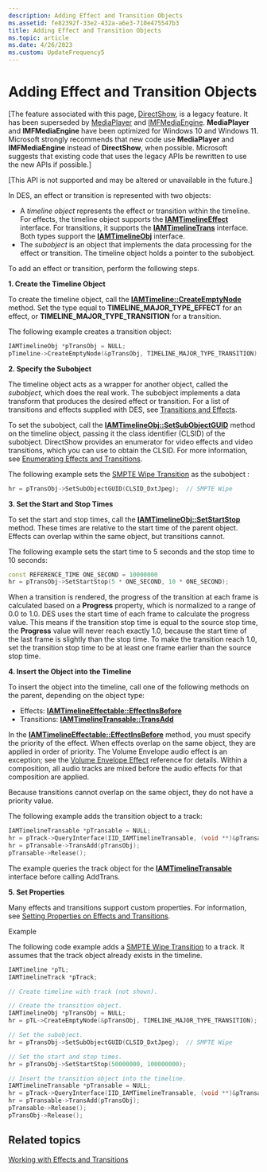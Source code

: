 ```yaml
---
description: Adding Effect and Transition Objects
ms.assetid: fe82392f-33e2-432a-a6e3-710e475547b3
title: Adding Effect and Transition Objects
ms.topic: article
ms.date: 4/26/2023
ms.custom: UpdateFrequency5
---
```


# Adding Effect and Transition Objects

\[The feature associated with this page, [DirectShow](/windows/win32/directshow/directshow), is a legacy feature. It has been superseded by [MediaPlayer](/uwp/api/Windows.Media.Playback.MediaPlayer) and [IMFMediaEngine](/windows/win32/api/mfmediaengine/nn-mfmediaengine-imfmediaengine). **MediaPlayer** and **IMFMediaEngine** have been optimized for Windows 10 and Windows 11. Microsoft strongly recommends that new code use **MediaPlayer** and **IMFMediaEngine** instead of **DirectShow**, when possible. Microsoft suggests that existing code that uses the legacy APIs be rewritten to use the new APIs if possible.\]

\[This API is not supported and may be altered or unavailable in the future.\]

In DES, an effect or transition is represented with two objects:

-   A *timeline object* represents the effect or transition within the timeline. For effects, the timeline object supports the [**IAMTimelineEffect**](iamtimelineeffect.md) interface. For transitions, it supports the [**IAMTimelineTrans**](iamtimelinetrans.md) interface. Both types support the [**IAMTimelineObj**](iamtimelineobj.md) interface.
-   The *subobject* is an object that implements the data processing for the effect or transition. The timeline object holds a pointer to the subobject.

To add an effect or transition, perform the following steps.

**1. Create the Timeline Object**

To create the timeline object, call the [**IAMTimeline::CreateEmptyNode**](iamtimeline-createemptynode.md) method. Set the type equal to **TIMELINE\_MAJOR\_TYPE\_EFFECT** for an effect, or **TIMELINE\_MAJOR\_TYPE\_TRANSITION** for a transition.

The following example creates a transition object:


```C++
IAMTimelineObj *pTransObj = NULL;
pTimeline->CreateEmptyNode(&pTransObj, TIMELINE_MAJOR_TYPE_TRANSITION);
```



**2. Specify the Subobject**

The timeline object acts as a wrapper for another object, called the *subobject*, which does the real work. The subobject implements a data transform that produces the desired effect or transition. For a list of transitions and effects supplied with DES, see [Transitions and Effects](transitions-and-effects.md).

To set the subobject, call the [**IAMTimelineObj::SetSubObjectGUID**](iamtimelineobj-setsubobjectguid.md) method on the timeline object, passing it the class identifier (CLSID) of the subobject. DirectShow provides an enumerator for video effects and video transitions, which you can use to obtain the CLSID. For more information, see [Enumerating Effects and Transitions](enumerating-effects-and-transitions.md).

The following example sets the [SMPTE Wipe Transition](smpte-wipe-transition.md) as the subobject :


```C++
hr = pTransObj->SetSubObjectGUID(CLSID_DxtJpeg);  // SMPTE Wipe
```



**3. Set the Start and Stop Times**

To set the start and stop times, call the [**IAMTimelineObj::SetStartStop**](iamtimelineobj-setstartstop.md) method. These times are relative to the start time of the parent object. Effects can overlap within the same object, but transitions cannot.

The following example sets the start time to 5 seconds and the stop time to 10 seconds:


```C++
const REFERENCE_TIME ONE_SECOND = 10000000
hr = pTransObj->SetStartStop(5 * ONE_SECOND, 10 * ONE_SECOND);
```



When a transition is rendered, the progress of the transition at each frame is calculated based on a **Progress** property, which is normalized to a range of 0.0 to 1.0. DES uses the start time of each frame to calculate the progress value. This means if the transition stop time is equal to the source stop time, the **Progress** value will never reach exactly 1.0, because the start time of the last frame is slightly than the stop time. To make the transition reach 1.0, set the transition stop time to be at least one frame earlier than the source stop time.

**4. Insert the Object into the Timeline**

To insert the object into the timeline, call one of the following methods on the parent, depending on the object type:

-   Effects: [**IAMTimelineEffectable::EffectInsBefore**](iamtimelineeffectable-effectinsbefore.md)
-   Transitions: [**IAMTimelineTransable::TransAdd**](iamtimelinetransable-transadd.md)

In the [**IAMTimelineEffectable::EffectInsBefore**](iamtimelineeffectable-effectinsbefore.md) method, you must specify the priority of the effect. When effects overlap on the same object, they are applied in order of priority. The Volume Envelope audio effect is an exception; see the [Volume Envelope Effect](volume-envelope-effect.md) reference for details. Within a composition, all audio tracks are mixed before the audio effects for that composition are applied.

Because transitions cannot overlap on the same object, they do not have a priority value.

The following example adds the transition object to a track:


```C++
IAMTimelineTransable *pTransable = NULL;
hr = pTrack->QueryInterface(IID_IAMTimelineTransable, (void **)&pTransable);
hr = pTransable->TransAdd(pTransObj);  
pTransable->Release();
```



The example queries the track object for the [**IAMTimelineTransable**](iamtimelinetransable.md) interface before calling AddTrans.

**5. Set Properties**

Many effects and transitions support custom properties. For information, see [Setting Properties on Effects and Transitions](setting-properties-on-effects-and-transitions.md).

Example

The following code example adds a [SMPTE Wipe Transition](smpte-wipe-transition.md) to a track. It assumes that the track object already exists in the timeline.


```C++
IAMTimeline *pTL;
IAMTimelineTrack *pTrack;

// Create timeline with track (not shown).

// Create the transition object. 
IAMTimelineObj *pTransObj = NULL;
hr = pTL->CreateEmptyNode(&pTransObj, TIMELINE_MAJOR_TYPE_TRANSITION);

// Set the subobject. 
hr = pTransObj->SetSubObjectGUID(CLSID_DxtJpeg);  // SMPTE Wipe

// Set the start and stop times. 
hr = pTransObj->SetStartStop(50000000, 100000000);

// Insert the transition object into the timeline. 
IAMTimelineTransable *pTransable = NULL;
hr = pTrack->QueryInterface(IID_IAMTimelineTransable, (void **)&pTransable);
hr = pTransable->TransAdd(pTransObj);  
pTransable->Release();
pTransObj->Release();
```



## Related topics

<dl> <dt>

[Working with Effects and Transitions](working-with-effects-and-transitions.md)
</dt> </dl>

 

 



